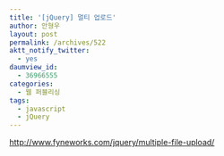 ```yaml
---
title: '[jQuery] 멀티 업로드'
author: 안형우
layout: post
permalink: /archives/522
aktt_notify_twitter:
  - yes
daumview_id:
  - 36966555
categories:
  - 웹 퍼블리싱
tags:
  - javascript
  - jQuery
---
```

<meta http-equiv="content-type" content="text/html; charset=utf-8" />

<http://www.fyneworks.com/jquery/multiple-file-upload/>